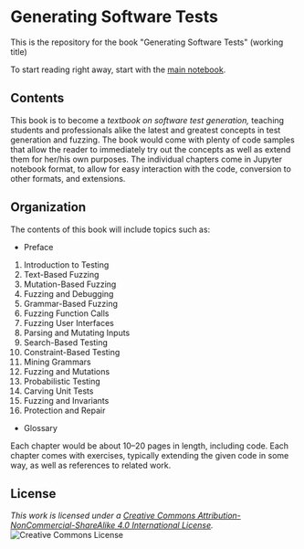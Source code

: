 # Generating Software Tests

This is the repository for the book "Generating Software Tests" (working title)

To start reading right away, start with the [main notebook](notebooks/Main.ipynb).


## Contents

This book is to become a _textbook on software test generation,_ teaching students and professionals alike the latest and greatest concepts in test generation and fuzzing.  The book would come with plenty of code samples that allow the reader to immediately try out the concepts as well as extend them for her/his own purposes.  The individual chapters come in Jupyter notebook format, to allow for easy interaction with the code, conversion to other formats, and extensions.


## Organization

The contents of this book will include topics such as:

* Preface
1. Introduction to Testing
2. Text-Based Fuzzing
3. Mutation-Based Fuzzing
4. Fuzzing and Debugging
5. Grammar-Based Fuzzing
6. Fuzzing Function Calls
7. Fuzzing User Interfaces
8. Parsing and Mutating Inputs
9. Search-Based Testing
10. Constraint-Based Testing
11. Mining Grammars
12. Fuzzing and Mutations
13. Probabilistic Testing
14. Carving Unit Tests
15. Fuzzing and Invariants
16. Protection and Repair
* Glossary

Each chapter would be about 10–20 pages in length, including code. Each chapter comes with exercises, typically extending the given code in some way, as well as references to related work.


## License

_This work is licensed under a [Creative Commons Attribution-NonCommercial-ShareAlike 4.0 International License](http://creativecommons.org/licenses/by-nc-sa/4.0/)._<br>
![Creative Commons License](https://i.creativecommons.org/l/by-nc-sa/4.0/88x31.png)